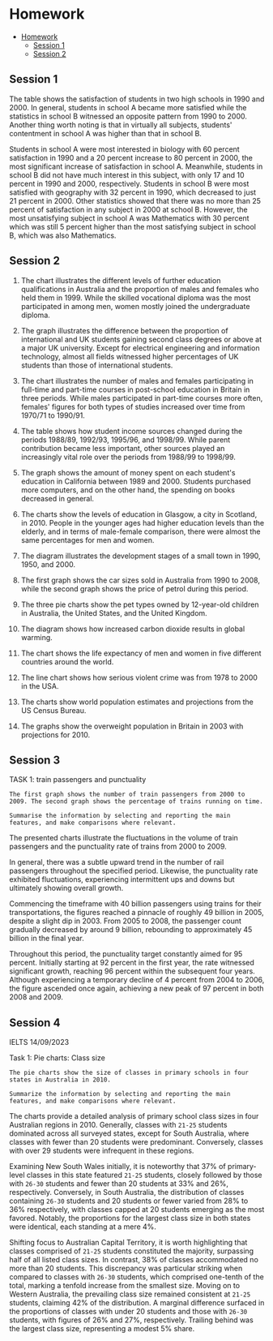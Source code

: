 # Homework

<!--toc:start-->
- [Homework](#homework)
  - [Session 1](#session-1)
  - [Session 2](#session-2)
<!--toc:end-->

## Session 1

The table shows the satisfaction of students in two high schools in 1990 and 2000. In general, students in school A became more satisfied while the statistics in school B witnessed an opposite pattern from 1990 to 2000. Another thing worth noting is that in virtually all subjects, students' contentment in school A was higher than that in school B.

Students in school A were most interested in biology with 60 percent satisfaction in 1990 and a 20 percent increase to 80 percent in 2000, the most significant increase of satisfaction in school A. Meanwhile, students in school B did not have much interest in this subject, with only 17 and 10 percent in 1990 and 2000, respectively. Students in school B were most satisfied with geography with 32 percent in 1990, which decreased to just 21 percent in 2000. Other statistics showed that there was no more than 25 percent of satisfaction in any subject in 2000 at school B. However, the most unsatisfying subject in school A was Mathematics with 30 percent which was still 5 percent higher than the most satisfying subject in school B, which was also Mathematics. 

## Session 2

1. The chart illustrates the different levels of further education qualifications in Australia and the proportion of males and females who held them in 1999. While the skilled vocational diploma was the most participated in among men, women mostly joined the undergraduate diploma. 

2. The graph illustrates the difference between the proportion of international and UK students gaining second class degrees or above at a major UK university. Except for electrical engineering and information technology, almost all fields witnessed higher percentages of UK students than those of international students.

3. The chart illustrates the number of males and females participating in full-time and part-time courses in post-school education in Britain in three periods. While males participated in part-time courses more often, females' figures for both types of studies increased over time from 1970/71 to 1990/91.  

4. The table shows how student income sources changed during the periods 1988/89, 1992/93, 1995/96, and 1998/99. While parent contribution became less important, other sources played an increasingly vital role over the periods from 1988/99 to 1998/99.   

5. The graph shows the amount of money spent on each student's education in California between 1989 and 2000. Students purchased more computers, and on the other hand, the spending on books decreased in general.

6. The charts show the levels of education in Glasgow, a city in Scotland, in 2010. People in the younger ages had higher education levels than the elderly, and in terms of male-female comparison, there were almost the same percentages for men and women.

7. The diagram illustrates the development stages of a small town in 1990, 1950, and 2000.

8. The first graph shows the car sizes sold in Australia from 1990 to 2008, while the second graph shows the price of petrol during this period.

9. The three pie charts show the pet types owned by 12-year-old children in Australia, the United States, and the United Kingdom.

10. The diagram shows how increased carbon dioxide results in global warming.

11. The chart shows the life expectancy of men and women in five different countries around the world.

12. The line chart shows how serious violent crime was from 1978 to 2000 in the USA.

13. The charts show world population estimates and projections from the US Census Bureau.

14. The graphs show the overweight population in Britain in 2003 with projections for 2010.

## Session 3

TASK 1: train passengers and punctuality

```
The first graph shows the number of train passengers from 2000 to 2009. The second graph shows the percentage of trains running on time.

Summarise the information by selecting and reporting the main features, and make comparisons where relevant.
```

The presented charts illustrate the fluctuations in the volume of train passengers and the punctuality rate of trains from 2000 to 2009.

In general, there was a subtle upward trend in the number of rail passengers throughout the specified period. Likewise, the punctuality rate exhibited fluctuations, experiencing intermittent ups and downs but ultimately showing overall growth.

Commencing the timeframe with 40 billion passengers using trains for their transportations, the figures reached a pinnacle of roughly 49 billion in 2005, despite a slight dip in 2003. From 2005 to 2008, the passenger count gradually decreased by around 9 billion, rebounding to approximately 45 billion in the final year.
 
Throughout this period, the punctuality target constantly aimed for 95 percent. Initially starting at 92 percent in the first year, the rate witnessed significant growth, reaching 96 percent within the subsequent four years. Although experiencing a temporary decline of 4 percent from 2004 to 2006, the figure ascended once again, achieving a new peak of 97 percent in both 2008 and 2009.

## Session 4

IELTS 14/09/2023

Task 1: Pie charts: Class size

```
The pie charts show the size of classes in primary schools in four states in Australia in 2010.

Summarize the information by selecting and reporting the main features, and make comparisons where relevant.
```

The charts provide a detailed analysis of primary school class sizes in four Australian regions in 2010. Generally, classes with `21-25` students dominated across all surveyed states, except for South Australia, where classes with fewer than 20 students were predominant. Conversely, classes with over 29 students were infrequent in these regions.

Examining New South Wales initially, it is noteworthy that 37% of primary-level classes in this state featured `21-25` students, closely followed by those with `26-30` students and fewer than 20 students at 33% and 26%, respectively. Conversely, in South Australia, the distribution of classes containing `26-30` students and 20 students or fewer varied from 28% to 36% respectively, with classes capped at 20 students emerging as the most favored. Notably, the proportions for the largest class size in both states were identical, each standing at a mere 4%.

Shifting focus to Australian Capital Territory, it is worth highlighting that classes comprised of `21-25` students constituted the majority, surpassing half of all listed class sizes. In contrast, 38% of classes accommodated no more than 20 students. This discrepancy was particular striking when compared to classes with `26-30` students, which comprised one-tenth of the total, marking a tenfold increase from the smallest size. Moving on to Western Australia, the prevailing class size remained consistent at `21-25` students, claiming 42% of the distribution. A marginal difference surfaced in the proportions of classes with under 20 students and those with `26-30` students, with figures of 26% and 27%, respectively. Trailing behind was the largest class size, representing a modest 5% share.

